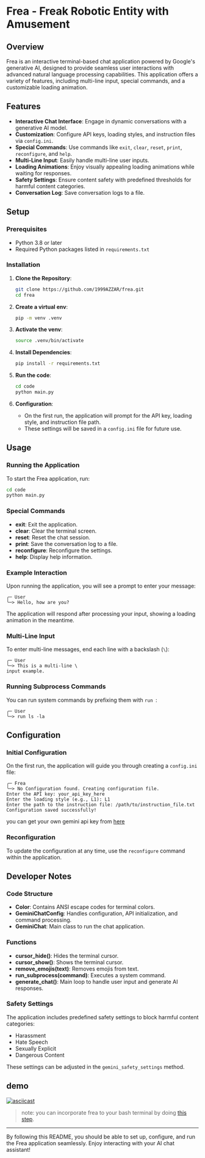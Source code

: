 # Frea - Freak Robotic Entity with Amusement

## Overview

Frea is an interactive terminal-based chat application powered by Google's generative AI, designed to provide seamless user interactions with advanced natural language processing capabilities. This application offers a variety of features, including multi-line input, special commands, and a customizable loading animation.

## Features

- **Interactive Chat Interface**: Engage in dynamic conversations with a generative AI model.
- **Customization**: Configure API keys, loading styles, and instruction files via `config.ini`.
- **Special Commands**: Use commands like `exit`, `clear`, `reset`, `print`, `reconfigure`, and `help`.
- **Multi-Line Input**: Easily handle multi-line user inputs.
- **Loading Animations**: Enjoy visually appealing loading animations while waiting for responses.
- **Safety Settings**: Ensure content safety with predefined thresholds for harmful content categories.
- **Conversation Log**: Save conversation logs to a file.

## Setup

### Prerequisites

- Python 3.8 or later
- Required Python packages listed in `requirements.txt`

### Installation

1. **Clone the Repository**:
    ```bash
    git clone https://github.com/1999AZZAR/frea.git
    cd frea
    ```
2. **Create a virtual env**:
    ```bash
    pip -m venv .venv
    ```
3. **Activate the venv**:
    ```bash
    source .venv/bin/activate
    ```

4. **Install Dependencies**:
    ```bash
    pip install -r requirements.txt
    ```

5. **Run the code**:
    ```bash
    cd code
    python main.py
    ```

6. **Configuration**:
    - On the first run, the application will prompt for the API key, loading style, and instruction file path.
    - These settings will be saved in a `config.ini` file for future use.

## Usage

### Running the Application

To start the Frea application, run:

```bash
cd code
python main.py
```

### Special Commands

- **exit**: Exit the application.
- **clear**: Clear the terminal screen.
- **reset**: Reset the chat session.
- **print**: Save the conversation log to a file.
- **reconfigure**: Reconfigure the settings.
- **help**: Display help information.

### Example Interaction

Upon running the application, you will see a prompt to enter your message:

```plaintext
╭─ User
╰─> Hello, how are you?
```

The application will respond after processing your input, showing a loading animation in the meantime.

### Multi-Line Input

To enter multi-line messages, end each line with a backslash (`\`):

```plaintext
╭─ User
╰─> This is a multi-line \
input example.
```

### Running Subprocess Commands

You can run system commands by prefixing them with `run `:

```plaintext
╭─ User
╰─> run ls -la
```

## Configuration

### Initial Configuration

On the first run, the application will guide you through creating a `config.ini` file:

```plaintext
╭─ Frea
╰─> No Configuration found. Creating configuration file.
Enter the API key: your_api_key_here
Enter the loading style (e.g., L1): L1
Enter the path to the instruction file: /path/to/instruction_file.txt
Configuration saved successfully!
```

you can get your own gemini api key from [here](https://aistudio.google.com/app/apikey)

### Reconfiguration

To update the configuration at any time, use the `reconfigure` command within the application.

## Developer Notes

### Code Structure

- **Color**: Contains ANSI escape codes for terminal colors.
- **GeminiChatConfig**: Handles configuration, API initialization, and command processing.
- **GeminiChat**: Main class to run the chat application.

### Functions

- **cursor_hide()**: Hides the terminal cursor.
- **cursor_show()**: Shows the terminal cursor.
- **remove_emojis(text)**: Removes emojis from text.
- **run_subprocess(command)**: Executes a system command.
- **generate_chat()**: Main loop to handle user input and generate AI responses.

### Safety Settings

The application includes predefined safety settings to block harmful content categories:

- Harassment
- Hate Speech
- Sexually Explicit
- Dangerous Content

These settings can be adjusted in the `gemini_safety_settings` method.

## demo

[![asciicast](https://asciinema.org/a/663984.svg)](https://asciinema.org/a/663984)

> note:
> you can incorporate frea to your bash terminal by doing [this step](docs/alias.md).

---

By following this README, you should be able to set up, configure, and run the Frea application seamlessly. Enjoy interacting with your AI chat assistant!
